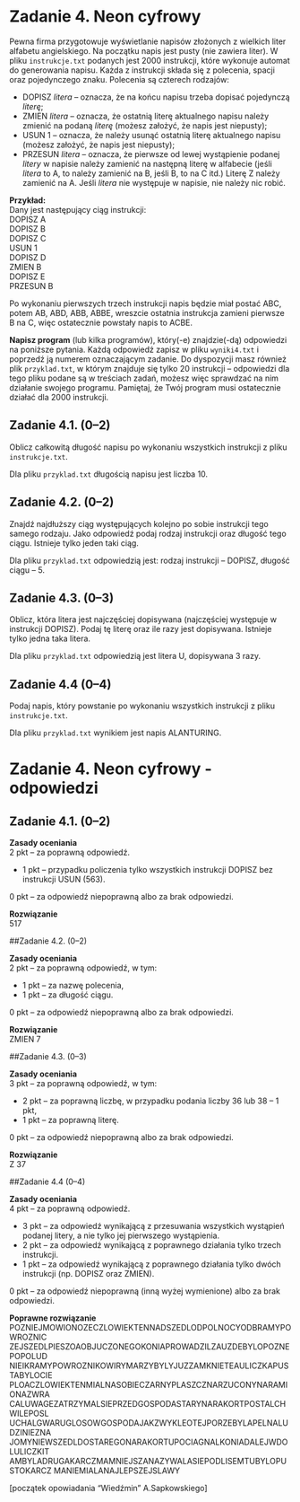 Zadanie 4. Neon cyfrowy
=================
Pewna firma przygotowuje wyświetlanie napisów złożonych z wielkich liter alfabetu
angielskiego. Na początku napis jest pusty (nie zawiera liter). W pliku `instrukcje.txt`
podanych jest 2000 instrukcji, które wykonuje automat do generowania napisu. Każda
z instrukcji składa się z polecenia, spacji oraz pojedynczego znaku. Polecenia są czterech
rodzajów:

- DOPISZ *litera* – oznacza, że na końcu napisu trzeba dopisać pojedynczą *literę*;
- ZMIEN *litera* – oznacza, że ostatnią literę aktualnego napisu należy zmienić na podaną
*literę* (możesz założyć, że napis jest niepusty);
- USUN 1 – oznacza, że należy usunąć ostatnią literę aktualnego napisu (możesz
założyć, że napis jest niepusty);
- PRZESUN *litera* – oznacza, że pierwsze od lewej wystąpienie podanej *litery* w napisie należy
zamienić na następną literę w alfabecie (jeśli *litera* to A, to należy zamienić
na B, jeśli B, to na C itd.) Literę Z należy zamienić na A. Jeśli *litera* nie
występuje w napisie, nie należy nic robić.

**Przykład:**\
Dany jest następujący ciąg instrukcji:\
DOPISZ A\
DOPISZ B\
DOPISZ C\
USUN 1\
DOPISZ D\
ZMIEN B\
DOPISZ E\
PRZESUN B

Po wykonaniu pierwszych trzech instrukcji napis będzie miał postać ABC, potem AB, ABD,
ABB, ABBE, wreszcie ostatnia instrukcja zamieni pierwsze B na C, więc ostatecznie powstały
napis to ACBE.

**Napisz program** (lub kilka programów), który(-e) znajdzie(-dą) odpowiedzi na poniższe
pytania. Każdą odpowiedź zapisz w pliku `wyniki4.txt` i poprzedź ją numerem
oznaczającym zadanie.
Do dyspozycji masz również plik `przyklad.txt`, w którym znajduje się tylko 20 instrukcji –
odpowiedzi dla tego pliku podane są w treściach zadań, możesz więc sprawdzać na nim
działanie swojego programu. Pamiętaj, że Twój program musi ostatecznie działać dla 2000
instrukcji. 

## Zadanie 4.1. (0–2)

Oblicz całkowitą długość napisu po wykonaniu wszystkich instrukcji z pliku
`instrukcje.txt`.

Dla pliku `przyklad.txt` długością napisu jest liczba 10. 

## Zadanie 4.2. (0–2)

Znajdź najdłuższy ciąg występujących kolejno po sobie instrukcji tego samego rodzaju. Jako
odpowiedź podaj rodzaj instrukcji oraz długość tego ciągu. Istnieje tylko jeden taki ciąg.

Dla pliku `przyklad.txt` odpowiedzią jest: rodzaj instrukcji – DOPISZ, długość ciągu – 5.

## Zadanie 4.3. (0–3)

Oblicz, która litera jest najczęściej dopisywana (najczęściej występuje w instrukcji DOPISZ).
Podaj tę literę oraz ile razy jest dopisywana. Istnieje tylko jedna taka litera.

Dla pliku `przyklad.txt` odpowiedzią jest litera U, dopisywana 3 razy.

## Zadanie 4.4 (0–4)

Podaj napis, który powstanie po wykonaniu wszystkich instrukcji z pliku `instrukcje.txt`.

Dla pliku `przyklad.txt` wynikiem jest napis ALANTURING. 

Zadanie 4. Neon cyfrowy - odpowiedzi
=================

## Zadanie 4.1. (0–2)

**Zasady oceniania**\
2 pkt – za poprawną odpowiedź.

- 1 pkt – przypadku policzenia tylko wszystkich instrukcji DOPISZ bez instrukcji USUN (563).

0 pkt – za odpowiedź niepoprawną albo za brak odpowiedzi.

**Rozwiązanie**\
517

##Zadanie 4.2. (0–2)

**Zasady oceniania**\
2 pkt – za poprawną odpowiedź, w tym:

- 1 pkt – za nazwę polecenia,
- 1 pkt – za długość ciągu.

0 pkt – za odpowiedź niepoprawną albo za brak odpowiedzi.

**Rozwiązanie**\
ZMIEN 7

##Zadanie 4.3. (0–3)

**Zasady oceniania**\
3 pkt – za poprawną odpowiedź, w tym:

- 2 pkt – za poprawną liczbę, w przypadku podania liczby 36 lub 38 – 1 pkt,
- 1 pkt – za poprawną literę.

0 pkt – za odpowiedź niepoprawną albo za brak odpowiedzi.
  
**Rozwiązanie**\
Z 37

##Zadanie 4.4 (0–4)

**Zasady oceniania**\
4 pkt – za poprawną odpowiedź.

- 3 pkt – za odpowiedź wynikającą z przesuwania wszystkich wystąpień podanej litery, a nie
tylko jej pierwszego wystąpienia.
- 2 pkt – za odpowiedź wynikającą z poprawnego działania tylko trzech instrukcji.
- 1 pkt – za odpowiedź wynikającą z poprawnego działania tylko dwóch instrukcji (np. DOPISZ
oraz ZMIEN).
  
0 pkt – za odpowiedź niepoprawną (inną wyżej wymienione) albo za brak odpowiedzi.

**Poprawne rozwiązanie**\
POZNIEJMOWIONOZECZLOWIEKTENNADSZEDLODPOLNOCYODBRAMYPOWROZNIC
ZEJSZEDLPIESZOAOBJUCZONEGOKONIAPROWADZILZAUZDEBYLOPOZNEPOPOLUD
NIEIKRAMYPOWROZNIKOWIRYMARZYBYLYJUZZAMKNIETEAULICZKAPUSTABYLOCIE
PLOACZLOWIEKTENMIALNASOBIECZARNYPLASZCZNARZUCONYNARAMIONAZWRA
CALUWAGEZATRZYMALSIEPRZEDGOSPODASTARYNARAKORTPOSTALCHWILEPOSL
UCHALGWARUGLOSOWGOSPODAJAKZWYKLEOTEJPORZEBYLAPELNALUDZINIEZNA
JOMYNIEWSZEDLDOSTAREGONARAKORTUPOCIAGNALKONIADALEJWDOLULICZKIT
AMBYLADRUGAKARCZMAMNIEJSZANAZYWALASIEPODLISEMTUBYLOPUSTOKARCZ
MANIEMIALANAJLEPSZEJSLAWY

[początek opowiadania “Wiedźmin” A.Sapkowskiego]
